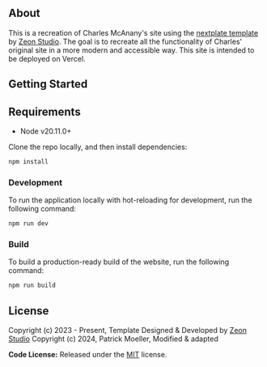 ## About

This is a recreation of Charles McAnany's site using the [nextplate template](https://github.com/zeon-studio/nextplate/) by [Zeon Studio](https://zeon.studio/). The goal is to recreate all the functionality of Charles' original site in a more modern and accessible way. This site is intended to be deployed on Vercel.

## Getting Started

## Requirements

- Node v20.11.0+

Clone the repo locally, and then install dependencies:

```bash
npm install
```

### Development

To run the application locally with hot-reloading for development, run the following command:

```bash
npm run dev
```

### Build

To build a production-ready build of the website, run the following command:

```bash
npm run build
```

<!-- licence -->

## License

Copyright (c) 2023 - Present, Template Designed & Developed by [Zeon Studio](https://zeon.studio/)
Copyright (c) 2024, Patrick Moeller, Modified & adapted

**Code License:** Released under the [MIT](LICENSE) license.
